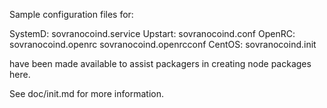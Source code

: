 Sample configuration files for:

SystemD: sovranocoind.service
Upstart: sovranocoind.conf
OpenRC:  sovranocoind.openrc
         sovranocoind.openrcconf
CentOS:  sovranocoind.init

have been made available to assist packagers in creating node packages here.

See doc/init.md for more information.
